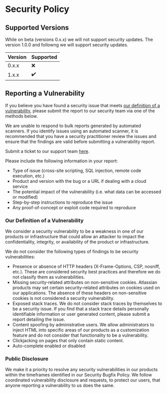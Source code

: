 # Security Policy

## Supported Versions

While on beta (versions 0.x.x) we will not support security updates.
The version 1.0.0 and followng we will support security updates.

| Version | Supported          |
| ------- | ------------------ |
| 0.x.x   | :x:                |
| 1.x.x   | :heavy_check_mark: |

## Reporting a Vulnerability

If you believe you have found a security issue that meets [our definition of a vulnerability](#ourdefinitionofavulnerability), please submit the report to our security team via one of the methods below.

We are unable to respond to bulk reports generated by automated scanners. If you identify issues using an automated scanner, it is recommended that you have a security practitioner review the issues and ensure that the findings are valid before submitting a vulnerability report.

Submit a ticket to our support team <a href="https://github.com/marcolino/medicare-server/issues">here</a>.

Please include the following information in your report:

- Type of issue (cross-site scripting, SQL injection, remote code execution, etc.)
- Product and version with the bug or a URL if dealing with a cloud service
- The potential impact of the vulnerability (i.e. what data can be accessed or modified)
- Step-by-step instructions to reproduce the issue
- Any proof-of-concept or exploit code required to reproduce

### <a name="ourdefinitionofavulnerability"></a> Our Definition of a Vulnerability

We consider a security vulnerability to be a weakness in one of our products or infrastructure that could allow an attacker to impact the confidentiality, integrity, or availability of the product or infrastructure.

We do not consider the following types of findings to be security vulnerabilities:

- Presence or absence of HTTP headers (X-Frame-Options, CSP, nosniff, etc.). These are considered security best practices and therefore we do not classify them as vulnerabilities.
- Missing security-related attributes on non-sensitive cookies. Atlassian products may set certain security-related attributes on cookies used on our applications. The absence of these headers on non-sensitive cookies is not considered a security vulnerability.
- Exposed stack traces. We do not consider stack traces by themselves to be a security issue. If you find that a stack trace details personally identifiable information or user generated content, please submit a report detailing the issue.
- Content spoofing by administrative users. We allow administrators to inject HTML into specific areas of our products as a customization feature and do not consider that functionality to be a vulnerability.
- Clickjacking on pages that only contain static content.
- Auto-complete enabled or disabled

### Public Disclosure

We make it a priority to resolve any security vulnerabilities in our products within the timeframes identified in our Security Bugfix Policy.
We follow coordinated vulnerability disclosure and requests, to protect our users, that anyone reporting a vulnerability to us does the same.
